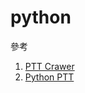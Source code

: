 # python
參考
1. [PTT Crawer](https://github.com/chrisyang-tw/Simple_PTT_Crawler)
2. [Python PTT](https://www.stevenhi.xyz/2020/11/29/python-ptt-web-crawler/)
